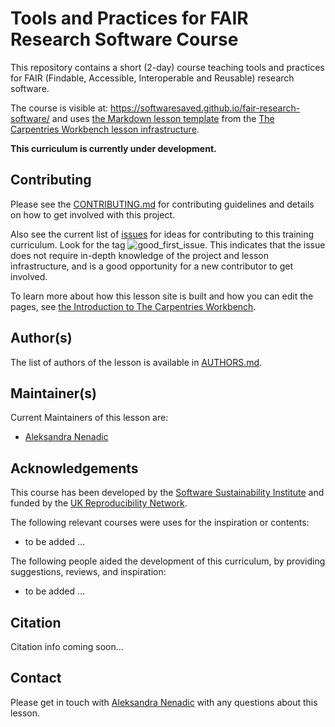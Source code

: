 # Tools and Practices for FAIR Research Software Course

This repository contains a short (2-day) course teaching tools and practices for FAIR (Findable, Accessible, Interoperable and Reusable) research software. 

The course is visible at: https://softwaresaved.github.io/fair-research-software/ and uses [the Markdown lesson template][workbench-markdown-template] from the [The Carpentries Workbench lesson infrastructure][sandpaper-docs].

**This curriculum is currently under development.**

## Contributing

Please see the [CONTRIBUTING.md](CONTRIBUTING.md) for contributing guidelines and details on how to get involved with this project.

Also see the current list of [issues](https://github.com/softwaresaved/fair-research-software/issues)
for ideas for contributing to this training curriculum. Look for the tag ![good_first_issue](https://img.shields.io/badge/-good%20first%20issue-gold.svg).
This indicates that the issue does not require in-depth knowledge of the project
and lesson infrastructure,
and is a good opportunity for a new contributor to get involved.

To learn more about how this lesson site is built and how you can edit the pages, see [the Introduction to The Carpentries Workbench][sandpaper-docs].

## Author(s)
The list of authors of the lesson is available in [AUTHORS.md](AUTHORS.md).

## Maintainer(s)

Current Maintainers of this lesson are:

* [Aleksandra Nenadic](https://github.com/anenadic)

<!-- The Maintainer Team aims to meet at 12:00 UTC on the fourth Friday of each month. -->

## Acknowledgements

This course has been developed by the [Software Sustainability Institute][ssi] and funded by the [UK Reproducibility Network][ukrn].  

The following relevant courses were uses for the inspiration or contents:

* to be added ...

The following people aided the development of this curriculum,
by providing suggestions, reviews, and inspiration:

* to be added ...

## Citation

Citation info coming soon...

## Contact

Please get in touch with [Aleksandra Nenadic](a.nenadic@software.ac.uk) with any questions about this lesson.

[sandpaper-docs]: https://carpentries.github.io/sandpaper-docs/
[workbench-markdown-template]: https://github.com/carpentries/workbench-template-md/
[ssi]: https:/www.software.ac.uk
[ukrn]: https://www.ukrn.org/
